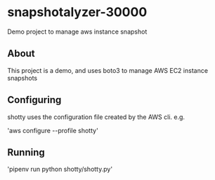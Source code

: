 # snapshotalyzer-30000
Demo project to manage aws instance snapshot

## About

This project is a demo, and uses boto3 to manage AWS EC2 instance snapshots

## Configuring

shotty uses the configuration file created by the AWS cli. e.g.

'aws configure --profile shotty'

## Running

'pipenv run python shotty/shotty.py'
